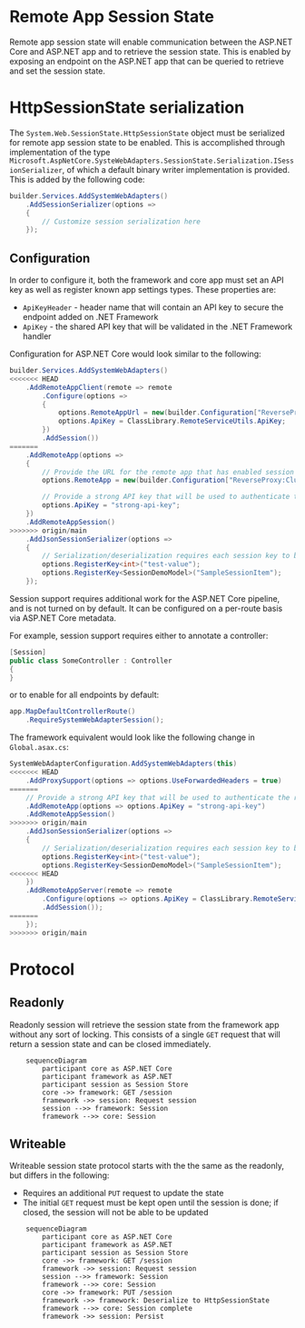 # Remote App Session State

Remote app session state will enable communication between the ASP.NET Core and ASP.NET app and to retrieve the session state. This is enabled by exposing an endpoint on the ASP.NET app that can be queried to retrieve and set the session state.

# HttpSessionState serialization

The `System.Web.SessionState.HttpSessionState` object must be serialized for remote app session state to be enabled. This is accomplished through implementation of the type `Microsoft.AspNetCore.SysteWebAdapters.SessionState.Serialization.ISessionSerializer`, of which a default binary writer implementation is provided. This is added by the following code:

```csharp
builder.Services.AddSystemWebAdapters()
    .AddSessionSerializer(options =>
    {
        // Customize session serialization here
    });
```

## Configuration

In order to configure it, both the framework and core app must set an API key as well as register known app settings types. These properties are:

- `ApiKeyHeader` - header name that will contain an API key to secure the endpoint added on .NET Framework
- `ApiKey` - the shared API key that will be validated in the .NET Framework handler

Configuration for ASP.NET Core would look similar to the following:

```csharp
builder.Services.AddSystemWebAdapters()
<<<<<<< HEAD
    .AddRemoteAppClient(remote => remote
        .Configure(options =>
        {
            options.RemoteAppUrl = new(builder.Configuration["ReverseProxy:Clusters:fallbackCluster:Destinations:fallbackApp:Address"]);
            options.ApiKey = ClassLibrary.RemoteServiceUtils.ApiKey;
        })
        .AddSession())
=======
    .AddRemoteApp(options =>
    {
        // Provide the URL for the remote app that has enabled session querying
        options.RemoteApp = new(builder.Configuration["ReverseProxy:Clusters:fallbackCluster:Destinations:fallbackApp:Address"]);

        // Provide a strong API key that will be used to authenticate the request on the remote app for querying the session
        options.ApiKey = "strong-api-key";
    })
    .AddRemoteAppSession()
>>>>>>> origin/main
    .AddJsonSessionSerializer(options =>
    {
        // Serialization/deserialization requires each session key to be registered to a type
        options.RegisterKey<int>("test-value");
        options.RegisterKey<SessionDemoModel>("SampleSessionItem");
    });
```

Session support requires additional work for the ASP.NET Core pipeline, and is not turned on by default. It can be configured on a per-route basis via ASP.NET Core metadata.

For example, session support requires either to annotate a controller:

```cs
[Session]
public class SomeController : Controller
{
}
```

or to enable for all endpoints by default:

```cs
app.MapDefaultControllerRoute()
    .RequireSystemWebAdapterSession();
```


The framework equivalent would look like the following change in `Global.asax.cs`:

```csharp
SystemWebAdapterConfiguration.AddSystemWebAdapters(this)
<<<<<<< HEAD
    .AddProxySupport(options => options.UseForwardedHeaders = true)
=======
    // Provide a strong API key that will be used to authenticate the request on the remote app for querying the session
    .AddRemoteApp(options => options.ApiKey = "strong-api-key")
    .AddRemoteAppSession()
>>>>>>> origin/main
    .AddJsonSessionSerializer(options =>
    {
        // Serialization/deserialization requires each session key to be registered to a type
        options.RegisterKey<int>("test-value");
        options.RegisterKey<SessionDemoModel>("SampleSessionItem");
<<<<<<< HEAD
    })
    .AddRemoteAppServer(remote => remote
        .Configure(options => options.ApiKey = ClassLibrary.RemoteServiceUtils.ApiKey)
        .AddSession());
=======
    });
>>>>>>> origin/main
```
# Protocol

## Readonly
Readonly session will retrieve the session state from the framework app without any sort of locking. This consists of a single `GET` request that will return a session state and can be closed immediately.

```mermaid
    sequenceDiagram
        participant core as ASP.NET Core
        participant framework as ASP.NET
        participant session as Session Store
        core ->> framework: GET /session
        framework ->> session: Request session
        session -->> framework: Session
        framework -->> core: Session
```

## Writeable

Writeable session state protocol starts with the the same as the readonly, but differs in the following:

- Requires an additional `PUT` request to update the state
- The initial `GET` request must be kept open until the session is done; if closed, the session will not be able to be updated

```mermaid
    sequenceDiagram
        participant core as ASP.NET Core
        participant framework as ASP.NET
        participant session as Session Store
        core ->> framework: GET /session
        framework ->> session: Request session
        session -->> framework: Session
        framework -->> core: Session
        core ->> framework: PUT /session
        framework ->> framework: Deserialize to HttpSessionState
        framework -->> core: Session complete
        framework ->> session: Persist
```
